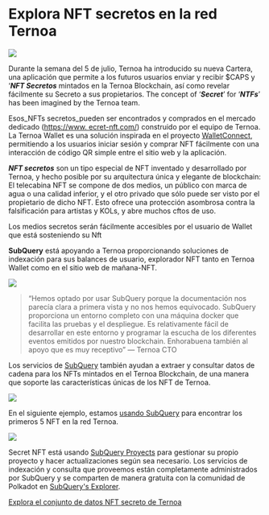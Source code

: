 # Explora NFT secretos en la red Ternoa

![](https://miro.medium.com/max/1200/0*s1fSGGelS-HVJNBm)

Durante la semana del 5 de julio, Ternoa ha introducido su nueva Cartera, una aplicación que permite a los futuros usuarios enviar y recibir $CAPS y ‘**_NFT Secretos_** mintados en la Ternoa Blockchain, así como revelar fácilmente su Secreto a sus propietarios. The concept of ‘**_Secret_**’ for ‘**_NTFs_**’ has been imagined by the Ternoa team.

Esos_NFTs secretos_pueden ser encontrados y comprados en el mercado dedicado ([https://www. ecret-nft.com/](https://www.secret-nft.com/)) construido por el equipo de Ternoa. La Ternoa Wallet es una solución inspirada en el proyecto [WalletConnect](https://walletconnect.org/), permitiendo a los usuarios iniciar sesión y comprar NFT fácilmente con una interacción de código QR simple entre el sitio web y la aplicación.

**_NFT secretos_** son un tipo especial de NFT inventado y desarrollado por Ternoa, y hecho posible por su arquitectura única y elegante de blockchain: El telecabina NFT se compone de dos medios, un público con marca de agua o una calidad inferior, y el otro privado que sólo puede ser visto por el propietario de dicho NFT. Esto ofrece una protección asombrosa contra la falsificación para artistas y KOLs, y abre muchos cftos de uso.

Los medios secretos serán fácilmente accesibles por el usuario de Wallet que está sosteniendo su Nft

**SubQuery** está apoyando a Ternoa proporcionando soluciones de indexación para sus balances de usuario, explorador NFT tanto en Ternoa Wallet como en el sitio web de mañana-NFT.

![](https://miro.medium.com/max/1400/0*gquKRKBgiyAAxRFZ)

> “Hemos optado por usar SubQuery porque la documentación nos parecía clara a primera vista y no nos hemos equivocado. SubQuery proporciona un entorno completo con una máquina docker que facilita las pruebas y el despliegue. Es relativamente fácil de desarrollar en este entorno y programar la escucha de los diferentes eventos emitidos por nuestro blockchain. Enhorabuena también al apoyo que es muy receptivo” — Ternoa CTO

Los servicios de [SubQuery](https://subquery.network/) también ayudan a extraer y consultar datos de cadena para los NFTs mintados en el Ternoa Blockchain, de una manera que soporte las características únicas de los NFT de Ternoa.

![](https://miro.medium.com/max/1400/0*CA7lfxmZxHCKhzWw)

En el siguiente ejemplo, estamos [usando SubQuery](https://explorer.subquery.network/subquery/capsule-corp-ternoa/indexer) para encontrar los primeros 5 NFT en la red Ternoa.

![](https://miro.medium.com/max/1400/0*YaQGpb3xUn7BUESx)

Secret NFT está usando [SubQuery Proyects](https://project.subquery.network/) para gestionar su propio proyecto y hacer actualizaciones según sea necesario. Los servicios de indexación y consulta que proveemos están completamente administrados por SubQuery y se comparten de manera gratuita con la comunidad de Polkadot en [SubQuery's Explorer](https://explorer.subquery.network/).

[Explora el conjunto de datos NFT secreto de Ternoa](https://explorer.subquery.network/subquery/capsule-corp-ternoa/indexer)
